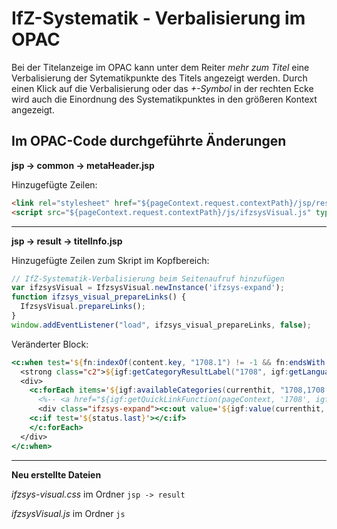 # IfZ-Systematik - Verbalisierung im OPAC

Bei der Titelanzeige im OPAC kann unter dem Reiter *mehr zum Titel* eine Verbalisierung der Sytematikpunkte des Titels angezeigt werden.
Durch einen Klick auf die Verbalisierung oder das *+-Symbol* in der rechten Ecke wird auch die Einordnung des Systematikpunktes in den größeren Kontext angezeigt.

## Im OPAC-Code durchgeführte Änderungen

**jsp -> common -> metaHeader.jsp**

Hinzugefügte Zeilen:
```html
<link rel="stylesheet" href="${pageContext.request.contextPath}/jsp/result/ifzsys-visual.css" type="text/css"/>
<script src="${pageContext.request.contextPath}/js/ifzsysVisual.js" type="text/javascript"><!-- --></script>
```
---

**jsp -> result -> titelInfo.jsp**

Hinzugefügte Zeilen zum Skript im Kopfbereich:
```js
// IfZ-Systematik-Verbalisierung beim Seitenaufruf hinzufügen
var ifzsysVisual = IfzsysVisual.newInstance('ifzsys-expand');
function ifzsys_visual_prepareLinks() {
  IfzsysVisual.prepareLinks();
}
window.addEventListener("load", ifzsys_visual_prepareLinks, false);
```

Veränderter Block:
```jsp
<c:when test='${fn:indexOf(content.key, "1708.1") != -1 && fn:endsWith(content.key, "1708.1")}'>
  <strong class="c2">${igf:getCategoryResultLabel("1708", igf:getLanguage(pageContext))}:</strong>
  <div>
    <c:forEach items='${igf:availableCategories(currenthit, "1708,1708.*")}' var="ifznotation" varStatus="status">
      <%-- <a href="${igf:getQuickLinkFunction(pageContext, '1708', igf:value(currenthit, ifznotation))}">--%>
      <div class="ifzsys-expand"><c:out value='${igf:value(currenthit, ifznotation)}'/></div>
    <c:if test='${status.last}'></c:if>
    </c:forEach>
  </div>
</c:when> 
```
---

**Neu erstellte Dateien**

*ifzsys-visual.css* im Ordner `jsp -> result`

*ifzsysVisual.js* im Ordner `js`
